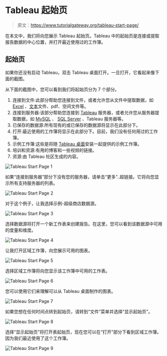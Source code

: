 # Tableau 起始页

> 原文：<https://www.tutorialgateway.org/tableau-start-page/>

在本文中，我们将向您展示 Tableau 起始页。Tableau 中的起始页是连接或提取报告数据的中心位置，并打开最近使用过的工作簿。

## 起始页

如果你还没有启动 Tableau，双击 Tableau 桌面打开。一旦打开，它看起来像下面的截图。

从下面的截图中，您可以看到我们将起始页分为 7 个部分。

1.  连接到文件:此部分帮助您连接到文件，或者允许您从文件中提取数据，如 [Excel](https://www.tutorialgateway.org/connecting-to-excel-files-in-tableau/) 、[文本](https://www.tutorialgateway.org/connecting-to-text-file-in-tableau/)文件、pdf、空间文件等。
2.  连接到服务器:该部分帮助您连接到 [Tableau](https://www.tutorialgateway.org/tableau/) 服务器，或者允许您从服务器提取数据，如 [MySQL](https://www.tutorialgateway.org/mysql-tutorial/) 、 [SQL Server](https://www.tutorialgateway.org/connecting-tableau-to-sql-server/) 、Tableau 服务器等。
3.  已保存的数据源:所有现有的或已保存的数据源将显示在此部分下。
4.  打开:最近使用的工作簿将显示在此部分下。目前，我们没有任何用过的工作簿。
5.  示例工作簿:这些是将随 [Tableau 桌面](https://www.tutorialgateway.org/download-and-install-tableau/)安装一起提供的示例工作簿。
6.  培训和资源:有用的博客和一些视频的链接。
7.  资源:由 Tableau 社区生成的内容。

![Tableau Start Page 1](img/0dc45552660f5e78722452f4456698b2.png)

如果“连接到服务器”部分下没有您的服务器，请单击“更多”..超链接。它将向您显示所有支持服务器的列表。

![Tableau Start Page 2](img/0b9515a13830ca2dd9ef8356bcc87045.png)

对于这个例子，让我选择示例-超级商店数据源。

![Tableau Start Page 3](img/fdcface188548fa7c458f253317922b2.png)

选择数据源将打开一个新工作表来创建报告。在这里，您可以看到该数据源中可用的度量和维度。

![Tableau Start Page 4](img/1dc20c28555763df9c2d00040672b212.png)

让我打开区域工作簿，向您展示可用的图表。

![Tableau Start Page 5](img/d3f892bba22c7ddcaa218d34816cddaf.png)

选择区域工作簿将向您显示该工作簿中可用的工作表。

![Tableau Start Page 6](img/af1506502d69bedb1a6dfa50e0e78c30.png)

您可以使用它们来理解可以从 Tableau 桌面制作的图表。

![Tableau Start Page 7](img/6546de04196bcde09809e90619f8105f.png)

如果您想在任何时间点转到起始页，请转到“文件”菜单并选择“显示起始页”。

![Tableau Start Page 8](img/fb5a8f04e94077fb6fcefb354174b4d6.png)

选择“显示起始页”将打开表起始页，现在您可以在“打开”部分下看到区域工作簿。因为我们最近使用了这个工作簿。

![Tableau Start Page 9](img/690f509efe17dca689af5a7c1102ebe5.png)